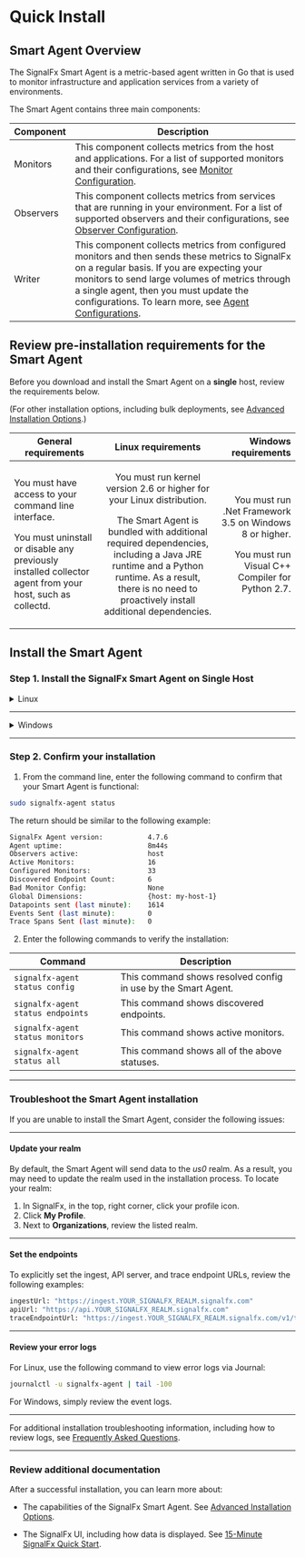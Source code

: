 <!--- OVERVIEW --->
# Quick Install

## Smart Agent Overview

The SignalFx Smart Agent is a metric-based agent written in Go that is used to monitor infrastructure and application services from a variety of environments.

The Smart Agent contains three main components:

| Component | Description |
|-----------|-------------|
| Monitors  |  This component collects metrics from the host and applications. For a list of supported monitors and their configurations, see [Monitor Configuration](./monitor-config.md).            |
| Observers |   This component collects metrics from services that are running in your environment. For a list of supported observers and their configurations, see [Observer Configuration](./observer-config.md).           |
| Writer    |   This component collects metrics from configured monitors and then sends these metrics to SignalFx on a regular basis. If you are expecting your monitors to send large volumes of metrics through a single agent, then you must update the configurations. To learn more, see [Agent Configurations](./config-schema.md#writer).          |


## Review pre-installation requirements for the Smart Agent

Before you download and install the Smart Agent on a **single** host, review the requirements below.

(For other installation options, including bulk deployments, see [Advanced Installation Options](./advanced-install-options.md).)

| General requirements   |     Linux requirements      |  Windows requirements |
|----------|:-------------:|------:|
| <p>You must have access to your command line interface.</p> <p>You must uninstall or disable any previously installed collector agent from your host, such as collectd.</p>| <p>You must run kernel version 2.6 or higher for your Linux distribution.</p> <p>The Smart Agent is bundled with additional required dependencies, including a Java JRE runtime and a Python runtime. As a result, there is no need to proactively install additional dependencies.</p>| <p>You must run .Net Framework 3.5 on Windows 8 or higher.</p> <p>You must run Visual C++ Compiler for Python 2.7.</p>  |


## Install the Smart Agent

### Step 1. Install the SignalFx Smart Agent on Single Host

<details>
<summary>Linux</summary>
<br>
    
#### Optional 1: From the SignalFx UI    

If you are reading this content from the SignalFx SmartAgent tile in the Integrations page, then simply copy and paste the following code into your command line. (The code within the tile is already populated with your realm and your organization's access token.)
    
```sh curl -sSL https://dl.signalfx.com/signalfx-agent.sh > /tmp/signalfx-agent.sh
sudo sh /tmp/signalfx-agent.sh --realm YOUR_SIGNALFX_REALM YOUR_SIGNALFX_API_TOKEN
```
***
#### Optional 2: From the documentation site 

If you are reading this content from the SignalFx documentation site, then SignalFx recommends that you access the Integrations page in the SignalFx UI to copy the pre-populated installation code.  

1. Log in to SignalFx and click the :guilabel:`Integrations` tab to open the Integrations page. Look for the SignalFx SmartAgent tile. You can search for it by name, or find it in the *Essential Services* section.
2. Under :guilabel:`Essential Services`, click :guilabel:`SignalFx SmartAgent`.
3. Click :guilabel:`Setup`.
4. Locate the text box for Linux users.
5. Copy, paste, and run the code in your command line. (The code within the tile is already populated with your realm and your organization's access token.)  

</details>

***

<details>
<summary>Windows</summary>
<br>

#### Option 1: From the SignalFx UI    
If you are reading this content from the SignalFx SmartAgent tile in the Integrations page, then simply copy and paste the following code into your command line. (The code within the tile is already populated with your realm and your organization's access token.)

```sh
& {Set-ExecutionPolicy Bypass -Scope Process -Force; $script = ((New-Object System.Net.WebClient).DownloadString('https://dl.signalfx.com/signalfx-agent.ps1')); $params = @{access_token = "YOUR_SIGNALFX_API_TOKEN"; ingest_url = "https://ingest.YOUR_SIGNALFX_REALM.signalfx.com"; api_url = "https://api.YOUR_SIGNALFX_REALM.signalfx.com"}; Invoke-Command -ScriptBlock ([scriptblock]::Create(". {$script} $(&{$args} @params)"))}
```
***

#### Option 2: From the documentation site 
If you are reading this content from the SignalFx documentation site, then SignalFx recommends that you access the Integrations page in the SignalFx UI to copy the pre-populated installation code.  

1. Log in to SignalFx and click the :guilabel:`Integrations` tab to open the Integrations page. Look for the SignalFx SmartAgent tile. You can search for it by name, or find it in the *Essential Services* section.
2. Under :guilabel:`Essential Services`, click :guilabel:`SignalFx SmartAgent`.
3. Click :guilabel:`Setup`.
4. Locate the text box for Windows users.
5. Copy, paste, and run the code in your command line. (The code within the tile is already populated with your realm and your organization's access token.)  

The agent will be installed as a Windows service and will log to the Windows Event Log.
</details>

***

### Step 2. Confirm your installation

1. From the command line, enter the following command to confirm that your Smart Agent is functional:

```sh
sudo signalfx-agent status
```

The return should be similar to the following example:  

```sh
SignalFx Agent version:           4.7.6
Agent uptime:                     8m44s
Observers active:                 host
Active Monitors:                  16
Configured Monitors:              33
Discovered Endpoint Count:        6
Bad Monitor Config:               None
Global Dimensions:                {host: my-host-1}
Datapoints sent (last minute):    1614
Events Sent (last minute):        0
Trace Spans Sent (last minute):   0
```

2. Enter the following commands to verify the installation:

| Command | Description   |
|---|---|
| <code>signalfx-agent status config</code>   | This command shows resolved config in use by the Smart Agent. |
| <code>signalfx-agent status endpoints</code>  | This command shows discovered endpoints.  |
| <code>signalfx-agent status monitors</code>  | This command shows active monitors.  |
| <code>signalfx-agent status all</code>  | This command shows all of the above statuses. |

***

### Troubleshoot the Smart Agent installation

If you are unable to install the Smart Agent, consider the following issues:

***
 
#### Update your realm

By default, the Smart Agent will send data to the *us0* realm. As a result, you may need to update the realm used in the installation process. To locate your realm: 

1. In SignalFx, in the top, right corner, click your profile icon.
2. Click **My Profile**.
3. Next to **Organizations**, review the listed realm.

***

#### Set the endpoints

To explicitly set the ingest, API server, and trace endpoint URLs, review the following examples:  

```sh
ingestUrl: "https://ingest.YOUR_SIGNALFX_REALM.signalfx.com"
apiUrl: "https://api.YOUR_SIGNALFX_REALM.signalfx.com"
traceEndpointUrl: "https://ingest.YOUR_SIGNALFX_REALM.signalfx.com/v1/trace"
```

***

#### Review your error logs

For Linux, use the following command to view error logs via Journal:

```sh
journalctl -u signalfx-agent | tail -100
```

For Windows, simply review the event logs.

***

For additional installation troubleshooting information, including how to review logs, see [Frequently Asked Questions](./faq.md).

***

### Review additional documentation

After a successful installation, you can learn more about:

* The capabilities of the SignalFx Smart Agent. See [Advanced Installation Options](./advanced-install-options.md).

* The SignalFx UI, including how data is displayed. See [15-Minute SignalFx Quick Start](https://docs.signalfx.com/en/latest/getting-started/quick-start.html).
